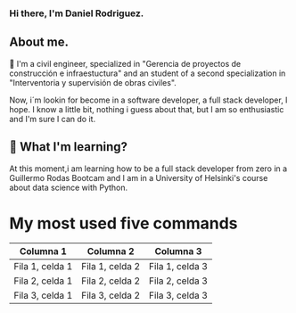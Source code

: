 ### Hi there, I'm Daniel Rodriguez.

## About me.

🔭 I'm a civil engineer, specialized in "Gerencia de proyectos de construcción e infraestuctura" and an student of a second specialization in "Interventoria y supervisión de obras civiles". 

Now, i´m lookin for become in a software developer, a full stack developer, I hope. I know a little bit, nothing i guess about that, but I am so enthusiastic and I'm sure I can do it.

## 🌱 What I'm learning?

At this moment,i am learning how to be a full stack developer from zero in a Guillermo Rodas Bootcam and I am in a University of Helsinki's course about data science with Python. 

# My most used five commands

| Columna 1 | Columna 2 | Columna 3 |
|-----------|-----------|-----------|
| Fila 1, celda 1 | Fila 1, celda 2 | Fila 1, celda 3 |
| Fila 2, celda 1 | Fila 2, celda 2 | Fila 2, celda 3 |
| Fila 3, celda 1 | Fila 3, celda 2 | Fila 3, celda 3 |

<!--

**rd1804/rd1804** is a ✨ _special_ ✨ repository because its `README.md` (this file) appears on your GitHub profile.

Here are some ideas to get you started:

- 🔭 I’m currently working on ...
- 🌱 I’m currently learning ...
- 👯 I’m looking to collaborate on ...
- 🤔 I’m looking for help with ...
- 💬 Ask me about ...
- 📫 How to reach me: ...
- 😄 Pronouns: ...
- ⚡ Fun fact: ...
-->
